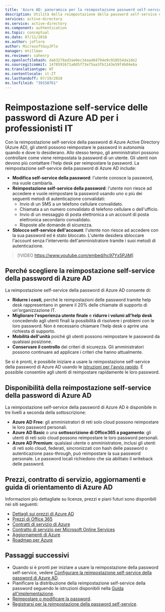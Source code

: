 ```yaml
---
title: 'Azure AD: panoramica per la reimpostazione password self-service | Documentazione Microsoft'
description: Utilità della reimpostazione della password self-service di Azure AD per l'organizzazione
services: active-directory
ms.service: active-directory
ms.component: authentication
ms.topic: conceptual
ms.date: 07/11/2018
ms.author: joflore
author: MicrosoftGuyJFlo
manager: mtillman
ms.reviewer: sahenry
ms.openlocfilehash: da63278ad3ae0ec34aa484794e9c910554da1de2
ms.sourcegitcommit: 1478591671a0d5f73e75aa3fb1143e59f4b04e6a
ms.translationtype: HT
ms.contentlocale: it-IT
ms.lasthandoff: 07/19/2018
ms.locfileid: "39158761"
---
```

# <a name="azure-ad-self-service-password-reset-for-the-it-professional"></a>Reimpostazione self-service delle password di Azure AD per i professionisti IT

Con la reimpostazione self-service della password di Azure Active Directory (Azure AD), gli utenti possono reimpostare le password in autonomia quando e dove lo desiderano. Allo stesso tempo, gli amministratori possono controllare come viene reimpostata la password di un utente. Gli utenti non devono più contattare l'help desk per reimpostare la password. La reimpostazione self-service della password di Azure AD include:

* **Modifica self-service della password**: l'utente conosce la password, ma vuole cambiarla.
* **Reimpostazione self-service della password**: l'utente non riesce ad accedere e vuole reimpostare la password usando uno o più dei seguenti metodi di autenticazione convalidati:
   * Invio di un SMS a un telefono cellulare convalidato.
   * Chiamata a un numero convalidato di telefono cellulare o dell'ufficio.
   * Invio di un messaggio di posta elettronica a un account di posta elettronica secondario convalidato.
   * Risposte alle domande di sicurezza.
* **Sblocco self-service dell'account**: l'utente non riesce ad accedere con la sua password ed è stato bloccato. L'utente desidera sbloccare l'account senza l'intervento dell'amministratore tramite i suoi metodi di autenticazione.

> [!VIDEO https://www.youtube.com/embed/hc97Yx5PJiM]

## <a name="why-choose-azure-ad-sspr"></a>Perché scegliere la reimpostazione self-service della password di Azure AD

La reimpostazione self-service della password di Azure AD consente di:

* **Ridurre i costi**, perché le reimpostazioni delle password tramite help desk rappresentano in genere il 20% delle chiamate di supporto di un'organizzazione IT. 
* **Migliorare l'esperienza utente finale** e **ridurre i volumi all'help desk** concedendo agli utenti finali la possibilità di risolvere i problemi con le loro password. Non è necessario chiamare l'help desk o aprire una richiesta di supporto.
* **Mobilità dell'unità** poiché gli utenti possono reimpostare le password da qualsiasi posizione.
* **Conservare il controllo** dei criteri di sicurezza. Gli amministratori possono continuare ad applicare i criteri che hanno attualmente.

Se si è pronti, è possibile iniziare a usare la reimpostazione self-service della password di Azure AD usando le [istruzioni per l'avvio rapido](quickstart-sspr.md). È possibile consentire agli utenti di reimpostare rapidamente le loro password.

## <a name="azure-ad-sspr-availability"></a>Disponibilità della reimpostazione self-service della password di Azure AD

La reimpostazione self-service della password di Azure AD è disponibile in tre livelli a seconda della sottoscrizione:

* **Azure AD Free**: gli amministratori di reti solo cloud possono reimpostare le loro password personali.
* **Azure AD Basic** o una **sottoscrizione di Office365 a pagamento**: gli utenti di reti solo cloud possono reimpostare le loro password personali.
* **Azure AD Premium**: qualsiasi utente o amministratore, inclusi gli utenti di reti solo cloud, federati, sincronizzati con hash delle password o autenticazione pass-through, può reimpostare la sua password personale. Le password locali richiedono che sia abilitato il writeback delle password.

## <a name="azure-ad-pricing-sla-updates-and-roadmap"></a>Prezzi, contratto di servizio, aggiornamenti e guida di orientamento di Azure AD

Informazioni più dettagliate su licenze, prezzi e piani futuri sono disponibili nei siti seguenti:

* [Dettagli sui prezzi di Azure AD](https://azure.microsoft.com/pricing/details/active-directory/)
* [Prezzi di Office 365](https://products.office.com/compare-all-microsoft-office-products?tab=2)
* [Contratti di servizio di Azure](https://azure.microsoft.com/support/legal/sla/)
* [Contratto di servizio per Microsoft Online Services](http://go.microsoft.com/fwlink/?LinkID=272026&clcid=0x409)
* [Aggiornamenti di Azure](https://azure.microsoft.com/updates/)
* [Roadmap per Azure](https://www.microsoft.com/cloud-platform/roadmap-recently-available)

## <a name="next-steps"></a>Passaggi successivi

* Quando si è pronti per iniziare a usare la reimpostazione della password self-service, vedere [Configurare la reimpostazione self-service della password di Azure AD](quickstart-sspr.md).
* Pianificare la distribuzione della reimpostazione self-service della password seguendo le istruzioni disponibili nella [Guida all'implementazione](howto-sspr-deployment.md).
* [Reimpostare o modificare la password](../user-help/active-directory-passwords-update-your-own-password.md).
* [Registrarsi per la reimpostazione della password self-service](../user-help/active-directory-passwords-reset-register.md).
